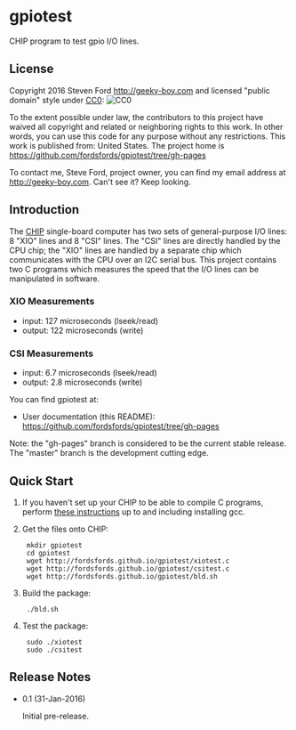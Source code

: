 # gpiotest
CHIP program to test gpio I/O lines.

## License

Copyright 2016 Steven Ford http://geeky-boy.com and licensed
"public domain" style under
[CC0](http://creativecommons.org/publicdomain/zero/1.0/): 
![CC0](https://licensebuttons.net/p/zero/1.0/88x31.png "CC0")

To the extent possible under law, the contributors to this project have
waived all copyright and related or neighboring rights to this work.
In other words, you can use this code for any purpose without any
restrictions.  This work is published from: United States.  The project home
is https://github.com/fordsfords/gpiotest/tree/gh-pages

To contact me, Steve Ford, project owner, you can find my email address
at http://geeky-boy.com.  Can't see it?  Keep looking.

## Introduction

The [CHIP](http://getchip.com/) single-board computer has two sets of general-purpose I/O lines: 8 "XIO" lines and 8 "CSI" lines.  The "CSI" lines are directly handled by the CPU chip; the "XIO" lines are handled by a separate chip which communicates with the CPU over an I2C serial bus.  This project contains two C programs which measures the speed that the I/O lines can be manipulated in software.

### XIO Measurements

* input: 127 microseconds (lseek/read)
* output: 122 microseconds (write)

### CSI Measurements

* input: 6.7 microseconds (lseek/read)
* output: 2.8 microseconds (write)

You can find gpiotest at:

* User documentation (this README): https://github.com/fordsfords/gpiotest/tree/gh-pages

Note: the "gh-pages" branch is considered to be the current stable release.  The "master" branch is the development cutting edge.

## Quick Start

1. If you haven't set up your CHIP to be able to compile C programs, perform [these instructions](http://wiki.geeky-boy.com/w/index.php?title=CHIP_do_once) up to and including installing gcc.

2. Get the files onto CHIP:

        mkdir gpiotest
        cd gpiotest
        wget http://fordsfords.github.io/gpiotest/xiotest.c
        wget http://fordsfords.github.io/gpiotest/csitest.c
        wget http://fordsfords.github.io/gpiotest/bld.sh

3. Build the package:

        ./bld.sh

4. Test the package:

        sudo ./xiotest
        sudo ./csitest

## Release Notes

* 0.1 (31-Jan-2016)

    Initial pre-release.
